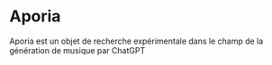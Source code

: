 # Aporia
Aporia est un objet de recherche expérimentale dans le champ de la génération de musique par ChatGPT
